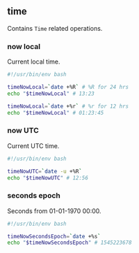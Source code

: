 ## time

Contains `Time` related operations.

### now local

Current local time.

```bash
#!/usr/bin/env bash

timeNowLocal=`date +%R` # %R for 24 hrs
echo "$timeNowLocal" # 13:23

timeNowLocal=`date +%r` # %r for 12 hrs
echo "$timeNowLocal" # 01:23:45
```

### now UTC

Current UTC time.

```bash
#!/usr/bin/env bash

timeNowUTC=`date -u +%R`
echo "$timeNowUTC" # 12:56
```

### seconds epoch

Seconds from 01-01-1970 00:00.

```bash
#!/usr/bin/env bash

timeNowSecondsEpoch=`date +%s`
echo "$timeNowSecondsEpoch" # 1545223678
```

